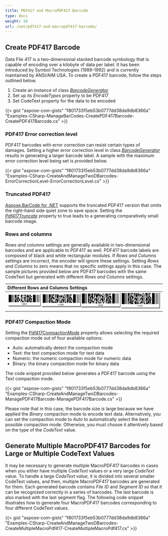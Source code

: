 ```yaml
---
title: PDF417 and MacroPDF417 Barcode
type: docs
weight: 10
url: /net/pdf417-and-macropdf417-barcode/
---
```


## **Create PDF417 Barcode**
Data File 417 is a two-dimensional stacked barcode symbology that is capable of encoding over a kilobyte of data per label. It has been introduced by Symbol Technologies (1989-1992) and is currently maintained by ANSI/AIM USA. To create a PDF417 barcode, follow the steps outlined below.

1. Create an instance of class [*BarcodeGenerator*](https://apireference.aspose.com/barcode/net/aspose.barcode.generation/barcodegenerator)
1. Set up its *EncodeTypes* property to be PDF417
1. Set CodeText property for the data to be encoded

{{< gist "aspose-com-gists" "f801733f5eb53b0777dd38da9db8366a" "Examples-CSharp-ManageBarCodes-CreatePDF417Barcode-CreatePDF417Barcode.cs" >}}

### **PDF417 Error correction level**
PDF417 barcodes with error correction can resist certain types of damages. Setting a higher error correction level in class [*BarcodeGenerator*](https://apireference.aspose.com/barcode/net/aspose.barcode.generation/barcodegenerator) results in generating a larger barcode label. A sample with the maximum error correction level being set is provided below.

{{< gist "aspose-com-gists" "f801733f5eb53b0777dd38da9db8366a" "Examples-CSharp-CreateAndManageTwoDBarcodes-ErrorCorrectionLevel-ErrorCorrectionLevel.cs" >}}
### **Truncated PDF417**
[Aspose.BarCode for .NET](https://apireference.aspose.com/net/barcode) supports the truncated PDF417 version that omits the right-hand side quiet zone to save space. Setting the [*Pdf417Truncate*](https://apireference.aspose.com/barcode/net/aspose.barcode.generation/pdf417parameters/properties/pdf417truncate) property to true leads to a generating comparatively small barcode image.
### **Rows and columns**
*Rows and columns* settings are generally available in two-dimensional barcodes and are applicable to PDF417 as well. PDF417 barcode labels are composed of black and white rectangular modules. If *Rows and Columns* settings are incorrect, the encoder will ignore these settings. Setting *Rows and Columns* to zero means that no specific settings apply in this case. The sample pictures provided below are PDF417 barcodes with the same CodeText but generated with different *Rows and Columns* settings.

|**Different Rows and Columns Settings**|
| :- |
|![todo:image_alt_text](pdf417-and-macropdf417-barcode_1.jpg)|
### **PDF417 Compaction Mode**
Setting the [Pdf417CompactionMode](https://apireference.aspose.com/barcode/net/aspose.barcode.generation/pdf417parameters/properties/pdf417compactionmode) property allows selecting the required compaction mode out of four available options: 

- Auto: automatically detect the compaction mode
- Text: the text compaction mode for text data
- Numeric: the numeric compaction mode for numeric data
- Binary: the binary compaction mode for binary data

The code snippet provided below generates a PDF417 barcode using the Text compaction mode.

{{< gist "aspose-com-gists" "f801733f5eb53b0777dd38da9db8366a" "Examples-CSharp-CreateAndManageTwoDBarcodes-ManagePDF417Barcode-ManagePDF417Barcode.cs" >}}



Please note that in this case, the barcode size is large because we have applied the *Binary* compaction mode to encode text data. Alternatively, you can set the compaction mode to *Auto* to automatically select the best possible compaction mode. Otherwise, you must choose it attentively based on the type of the *CodeText* value.

## **Generate Multiple MacroPDF417 Barcodes for Large or Multiple CodeText Values**
It may be necessary to generate multiple MacroPDF417 barcodes in cases when you either have multiple *CodeText* values or a very large *CodeText* value. To handle a large *CodeText value*, it is divided into several smaller CodeText values, and then, multiple MacroPDF417 barcodes are generated for them. Each generated barcode contains *File ID* and *Segment ID* so that it can be recognized correctly in a series of barcodes. The last barcode is also marked with the last segment flag. The following code snippet illustrates how to generate four MacroPDF417 barcodes corresponding to four different CodeText values.

{{< gist "aspose-com-gists" "f801733f5eb53b0777dd38da9db8366a" "Examples-CSharp-CreateAndManageTwoDBarcodes-CreateMultipleMacroPdf417-CreateMultipleMacroPdf417.cs" >}}
